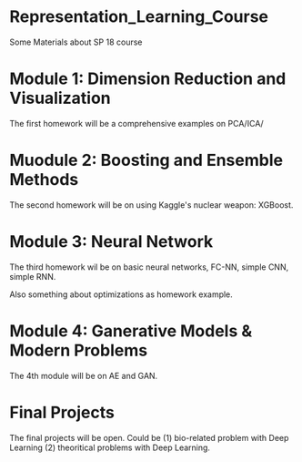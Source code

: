 # Representation_Learning_Course
Some Materials about SP 18 course


# Module 1: Dimension Reduction and Visualization
The first homework will be a comprehensive examples on PCA/ICA/

# Muodule 2: Boosting and Ensemble Methods
The second homework will be on using Kaggle's nuclear weapon: XGBoost. 


# Module 3: Neural Network 
The third homework wil be on basic neural networks, FC-NN, simple CNN, simple RNN.

Also something about optimizations as homework example.

# Module 4: Ganerative Models & Modern Problems
The 4th module will be on AE and GAN. 


# Final Projects
The final projects will be open. Could be 
(1) bio-related problem with Deep Learning
(2) theoritical problems with Deep Learning.
